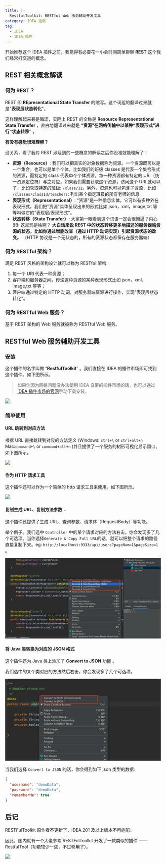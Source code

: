```yaml
---
title: |-
  RestfulToolkit: RESTful Web 服务辅助开发工具
category: IDEA 指南
tag:
  - IDEA
  - IDEA 插件
---
```


开始推荐这个 IDEA 插件之前，我觉得有必要花一小会时间简单聊聊 **REST** 这个我们经常打交道的概念。

## REST 相关概念解读

### 何为 REST？

REST 即 **REpresentational State Transfer** 的缩写。这个词组的翻译过来就是"**表现层状态转化**"。

这样理解起来甚是晦涩，实际上 REST 的全称是 **Resource Representational State Transfer** ，直白地翻译过来就是 **“资源”在网络传输中以某种“表现形式”进行“状态转移”** 。

**有没有感觉很难理解？**

没关系，看了我对 REST 涉及到的一些概念的解读之后你没准就能理解了！

- **资源（Resource）**: 我们可以把真实的对象数据称为资源。一个资源既可以是一个集合，也可以是单个个体。比如我们的班级 classes 是代表一个集合形式的资源，而特定的 class 代表单个个体资源。每一种资源都有特定的 URI（统一资源定位符）与之对应，如果我们需要获取这个资源，访问这个 URI 就可以了，比如获取特定的班级: `/class/12`。另外，资源也可以包含子资源，比如 `/classes/classId/teachers`: 列出某个指定班级的所有老师的信息
- **表现形式（Representational）**: "资源"是一种信息实体，它可以有多种外在表现形式。我们把"资源"具体呈现出来的形式比如 json，xml，image,txt 等等叫做它的"表现层/表现形式"。
- **状态转移（State Transfer）**: 大家第一眼看到这个词语一定会很懵逼？内心 BB: 这尼玛是啥啊？ **大白话来说 REST 中的状态转移更多地描述的服务器端资源的状态，比如你通过增删改查（通过 HTTP 动词实现）引起资源状态的改变。** （HTTP 协议是一个无状态的，所有的资源状态都保存在服务器端）

### 何为 RESTful 架构？

满足 REST 风格的架构设计就可以称为 RESTful 架构:

1. 每一个 URI 代表一种资源；
1. 客户端和服务器之间，传递这种资源的某种表现形式比如 json，xml，image,txt 等等；
1. 客户端通过特定的 HTTP 动词，对服务器端资源进行操作，实现"表现层状态转化"。

### 何为 RESTful Web 服务？

基于 REST 架构的 Web 服务就被称为 RESTful Web 服务。

## RESTful Web 服务辅助开发工具

### 安装

这个插件的名字叫做 “**RestfulToolkit**” 。我们直接在 IDEA 的插件市场即可找到这个插件。如下图所示。

> 如果你因为网络问题没办法使用 IDEA 自带的插件市场的话，也可以通过[IDEA 插件市场的官网](https://plugins.jetbrains.com/idea)手动下载安装。

![](https://p3-juejin.byteimg.com/tos-cn-i-k3u1fbpfcp/41a9bfa18920403ba4db83e324f8621e~tplv-k3u1fbpfcp-zoom-1.image)

### 简单使用

#### URL 跳转到对应方法

根据 URL 直接跳转到对应的方法定义 (Windows: `ctrl+\` or `ctrl+alt+n` Mac:`command+\` or `command+alt+n` )并且提供了一个服务的树形可视化显示窗口。 如下图所示。

![](https://p3-juejin.byteimg.com/tos-cn-i-k3u1fbpfcp/c26ea05ad472488fbf9eb21627964bee~tplv-k3u1fbpfcp-zoom-1.image)

#### 作为 HTTP 请求工具

这个插件还可以作为一个简单的 http 请求工具来使用。如下图所示。

![](https://guide-blog-images.oss-cn-shenzhen.aliyuncs.com/javaguide/RestfulToolkit2.png)

#### 复制生成 URL、复制方法参数...

这个插件还提供了生成 URL、查询参数、请求体（RequestBody）等功能。

举个例子。我们选中 `Controller` 中的某个请求对应的方法右击，你会发现多了几个可选项。当你选择`Generate & Copy Full URL`的话，就可以把整个请求的路径直接复制下来。eg: `http://localhost:9333/api/users?pageNum=1&pageSize=1` 。

![](./assets/RestfulToolkit3.png)

#### 将 Java 类转换为对应的 JSON 格式

这个插件还为 Java 类上添加了 **Convert to JSON** 功能 。

我们选中的某个类对应的方法然后右击，你会发现多了几个可选项。

![](./assets/RestfulToolkit4.png)

当我们选择 `Convert to JSON` 的话，你会得到如下 json 类型的数据:

```json
{
  "username": "demoData",
  "password": "demoData",
  "rememberMe": true
}
```

## 后记

RESTFulToolkit 原作者不更新了，IDEA.201 及以上版本不再适配。

因此，国内就有一个大佬参考 RESTFulToolkit 开发了一款类似的插件 —— RestfulTool（功能较少一些，不过够用了）。

![](https://guide-blog-images.oss-cn-shenzhen.aliyuncs.com/javaguide/image-20210830112030237.png)
